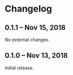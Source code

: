# Changelog

## 0.1.1 – Nov 15, 2018

No external changes.

## 0.1.0 – Nov 13, 2018

Initial release.
